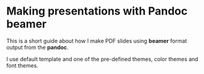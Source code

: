 # Making presentations with Pandoc beamer

This is a short guide about how I make PDF slides using **beamer** format output from the **pandoc**.

I use default template and one of the pre-defined themes, color themes and font themes.



